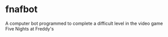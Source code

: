 # fnafbot
A computer bot programmed to complete a difficult level in the video game Five Nights at Freddy's
